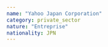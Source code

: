 ```yaml
---
name: "Yahoo Japan Corporation"
category: private_sector
nature: "Entreprise"
nationality: JPN
---
```

    